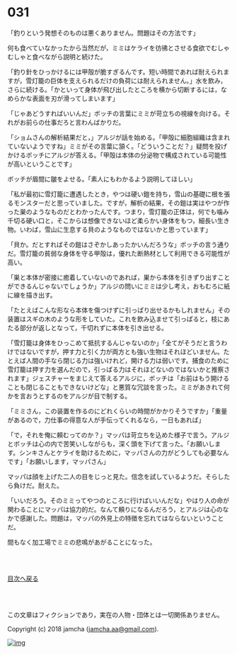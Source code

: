 # 031

「釣りという発想そのものは悪くありません。問題はその方法です」  

何も食べていなかったから当然だが，ミミはケライを彷彿とさせる食欲でむしゃむしゃと食べながら説明と続けた。  

「釣り針をひっかけるには甲殻が脆すぎるんです。短い時間であれば耐えられますが，雪灯籠の巨体を支えられるだけの負荷には耐えられません。」水を飲み，さらに続ける。「かといって身体が飛び出したところを横から切断するには，なめらかな表面を刃が滑ってしまいます」  

「じゃあどうすればいいんだ」ボッチの言葉にミミが苛立ちの視線を向ける。それがお前らの仕事だろと言わんばかりだ。  

「ショムさんの解析結果だと，」アルジが話を始める。「甲殻に細胞組織は含まれていないようですね」ミミがその言葉に頷く。「どういうことだ？」疑問を投げかけるボッチにアルジが答える。「甲殻は本体の分泌物で構成されている可能性が高いということです」  

ボッチが眉間に皺をよせる。「素人にもわかるよう説明してほしい」  

「私が最初に雪灯籠に遭遇したとき，やつは硬い鎧を持ち，雪山の基礎に根を張るモンスターだと思っていました。ですが，解析の結果，その鎧は実はやつが作った巣のようなものだとわかったんです。つまり，雪灯籠の正体は，何でも噛み千切る硬い口と，そこからは想像できないほど柔らかい身体をもつ，細長い生き物。いわば，雪山に生息する貝のようなものではないかと思っています」  

「貝か。だとすればその鎧はさぞかしあったかいんだろうな」ボッチの言う通りだ。雪灯籠の貧弱な身体を守る甲殻は，優れた断熱材として利用できる可能性が高い。  

「巣と本体が密接に癒着していないのであれば，巣から本体を引きずり出すことができるんじゃないでしょうか」アルジの問いにミミは少し考え，おもむろに紙に線を描き出す。  

「たとえばこんな形なら本体を傷つけずに引っぱり出せるかもしれません」その装置はスギの木のような形をしていた。これを飲み込ませて引っぱると，枝にあたる部分が返しとなって，千切れずに本体を引き出せる。  

「雪灯籠は身体をひっこめて抵抗するんじゃないのか」「全てがそうだと言うわけではないですが，押す力と引く力が両方とも強い生物はそれほどいません。たとえば人間の手なら閉じる力は強いけれど，開ける力は弱いです。捕食のために雪灯籠は押す力を選んだので，引っぱる力はそれほどないのではないかと推察されます」ジェスチャーをまじえて答えるアルジに，ボッチは「お前はもう開けることも閉じることもできないけどな」と悪質な冗談を言った。ミミがあきれて何かを言おうとするのをアルジが目で制する。  

「ミミさん，この装置を作るのにどれくらいの時間がかかりそうですか」「重量があるので，力仕事の得意な人が手伝ってくれるなら，一日もあれば」  

「で，それを俺に頼むってのか？」マッパは苛立ちを込めた様子で言う。アルジとボッチは心の内で苦笑いしながらも，深く頭を下げて言った。「お願いします。シンキさんとケライを助けるために，マッパさんの力がどうしても必要なんです」「お願いします，マッパさん」  

マッパは顔を上げた二人の目をじっと見た。信念を試しているようだ。そらしたら負けだ。耐えた。  

「いいだろう。そのミミってやつのところに行けばいいんだな」やはり人の命が関わることにマッパは協力的だ。なんて頼りになるんだろう，とアルジは心のなかで感謝した。問題は，マッパの外見上の特徴を忘れてはならないということだ。  

間もなく加工場でミミの悲鳴があがることになった。  

<br>  
<br>  

[目次へ戻る](https://github.com/jamcha-aa/OblivionReports/blob/master/README.md)  

<br>  
<br>  

この文章はフィクションであり，実在の人物・団体とは一切関係ありません。  

Copyright (c) 2018 jamcha (jamcha.aa@gmail.com).  

[![img](http://i.creativecommons.org/l/by-nc-sa/4.0/88x31.png)](http://creativecommons.org/licenses/by-nc-sa/4.0/deed)